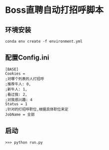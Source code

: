 # Boss直聘自动打招呼脚本

## 环境安装
    conda env create -f environment.yml

## 配置Config.ini
```text
[BASE]
Cookies =
;对哪个列表的人打招呼
;推荐牛人: 0,
;新牛人: 1,
;看过我: 2,
;对我感兴趣: 4
Status = 1
;针对的打招呼职位,根据具体职位来定
JobName = 全部
```

## 启动
```shell
>>> python run.py
```